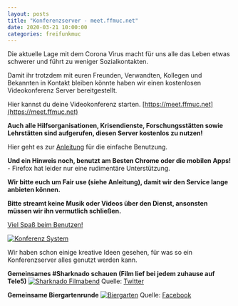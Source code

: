 ```yaml
---
layout: posts
title: "Konferenzserver - meet.ffmuc.net"
date: 2020-03-21 10:00:00
categories: freifunkmuc
---
```


Die aktuelle Lage mit dem Corona Virus macht für uns alle das Leben etwas schwerer und führt zu weniger Sozialkontakten.

Damit ihr trotzdem mit euren Freunden, Verwandten, Kollegen und Bekannten in Kontakt bleiben könnte haben wir einen kostenlosen Videokonferenz Server bereitgestellt.

Hier kannst du deine Videokonferenz starten. [https://meet.ffmuc.net](https://meet.ffmuc.net)

**Auch alle Hilfsorganisationen, Krisendienste, Forschungsstätten sowie Lehrstätten sind aufgerufen, diesen Server kostenlos zu nutzen!**

Hier geht es zur [Anleitung](https://ffmuc.net/wiki/doku.php?id=knb:meet) für die einfache Benutzung.

<!---
Und für alle Nerds unter uns haben wir auch eine technische [Anleitung](https://ffmuc.net/wiki/doku.php?id=knb:meet-server) wie das alles funktioniert.
--->

**Und ein Hinweis noch, benutzt am Besten Chrome oder die mobilen Apps!** - Firefox hat leider nur eine rudimentäre Unterstützung.

**Wir bitte euch um Fair use (siehe Anleitung), damit wir den Service lange anbieten können.**

**Bitte streamt keine Musik oder Videos über den Dienst, ansonsten müssen wir ihn vermutlich schließen.**

[Viel Spaß beim Benutzen!](https://meet.ffmuc.net)

[![Konferenz System](/assets/posts/2020-03-21-meet-2020.png)](https://meet.ffmuc.net)

Wir haben schon einige kreative Ideen gesehen, für was so ein Konferenzserver alles genutzt werden kann.

**Gemeinsames #Sharknado schauen (Film lief bei jedem zuhause auf Tele5)**
[![Sharknado Filmabend](/assets/posts/2020-03-21-sharknado-meet.png)](https://twitter.com/SktnBlfld/status/1241096899521851393?s=20)
Quelle: [Twitter](https://twitter.com/SktnBlfld/status/1241096899521851393?s=20)

**Gemeinsame Biergartenrunde**
[![Biergarten](/assets/posts/2020-03-21-biergarten-meet-2020.jpg)](https://m.facebook.com/story.php?story_fbid=10221036247674388&id=1188532331)
Quelle: [Facebook](https://m.facebook.com/story.php?story_fbid=10221036247674388&id=1188532331)
